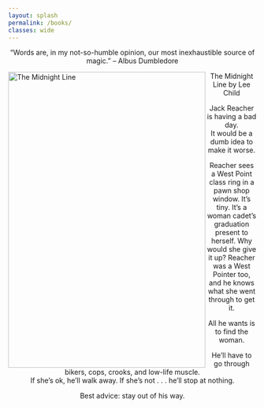 ```yaml
---
layout: splash
permalink: /books/
classes: wide
---
```

<p align="center">“Words are, in my not-so-humble opinion, our most inexhaustible source of magic.” – Albus Dumbledore</p>

<div class="box">
  
  <div class="img">
  <img src="https://www.jackreacher.com/wp-content/uploads/2020/08/jack_reacher_jacket_uk_the_midnight_line@2x.jpg" alt = "The Midnight Line" width=400px height=600px align=left>
  </div>
  
  <div class="desc">
    <p align = "center"> The Midnight Line by Lee Child</p>
    <p align = "center">Jack Reacher is having a bad day.<br />
      It would be a dumb idea to make it worse.</p>
    <p align = "center">Reacher sees a West Point class ring in a pawn shop window. It’s tiny. It&#8217;s a woman cadet’s graduation present to herself. Why would she give it up? Reacher was a West Pointer too, and he knows what she went through to get it.</p>
    <p align = "center">All he wants is to find the woman.</p>
    <p align = "center">He’ll have to go through bikers, cops, crooks, and low-life muscle.<br />
If she’s ok, he’ll walk away. If she’s not . . . he’ll stop at nothing.</p>
    <p align = "center">Best advice: stay out of his way.</p>
  </div>
  
</div>

